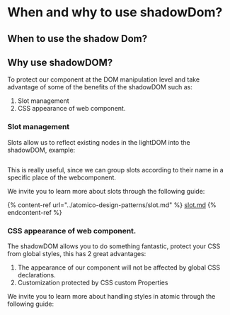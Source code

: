 # When and why to use shadowDom?

## When to use the shadow Dom?



## Why use shadowDOM?

To protect our component at the DOM manipulation level and take advantage of some of the benefits of the shadowDOM such as:

1. Slot management
2. CSS appearance of web component.

### Slot management

Slots allow us to reflect existing nodes in the lightDOM into the shadowDOM, example:

<figure><img src="../../.gitbook/assets/web_1366_7.png" alt=""><figcaption></figcaption></figure>

This is really useful, since we can group slots according to their name in a specific place of the webcomponent.

We invite you to learn more about slots through the following guide:

{% content-ref url="../atomico-design-patterns/slot.md" %}
[slot.md](../atomico-design-patterns/slot.md)
{% endcontent-ref %}

### CSS appearance of web component.

The shadowDOM allows you to do something fantastic, protect your CSS from global styles, this has 2 great advantages:

1. The appearance of our component will not be affected by global CSS declarations.
2. Customization protected by CSS custom Properties

We invite you to learn more about handling styles in atomic through the following guide:

